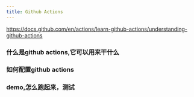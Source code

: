 ```yaml
---
title: Github Actions
---
```


https://docs.github.com/en/actions/learn-github-actions/understanding-github-actions

### 什么是github actions,它可以用来干什么
### 如何配置github actions
### demo,怎么跑起来，测试
